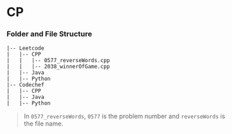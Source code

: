 # CP

### Folder and File Structure
```
|-- Leetcode
|   |-- CPP
|   |   |-- 0577_reverseWords.cpp
|   |   |-- 2038_winnerOfGame.cpp
|   |-- Java
|   |-- Python
|-- Codechef
|   |-- CPP
|   |-- Java
|   |-- Python
```

> In `0577_reverseWords`, `0577` is the problem number and `reverseWords` is the file name.